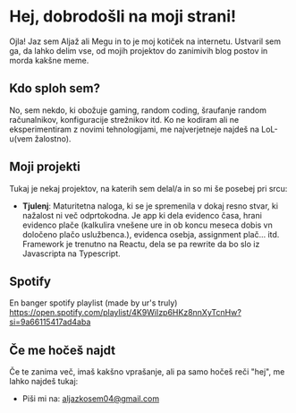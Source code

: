 # Hej, dobrodošli na moji strani! 

Ojla! Jaz sem Aljaž ali Megu in to je moj kotiček na internetu. Ustvaril sem ga, da lahko delim vse, od mojih projektov do zanimivih blog postov in morda kakšne meme.

## Kdo sploh sem?

No, sem nekdo, ki obožuje gaming, random coding, šraufanje random računalnikov, konfiguracije strežnikov itd. Ko ne kodiram ali ne eksperimentiram z novimi tehnologijami, me najverjetneje najdeš na LoL-u(vem žalostno).

## Moji projekti

Tukaj je nekaj projektov, na katerih sem delal/a in so mi še posebej pri srcu:

- **Tjulenj**: Maturitetna naloga, ki se je spremenila v dokaj resno stvar, ki nažalost ni več odprtokodna. Je app ki dela evidenco časa, hrani evidenco plače (kalkulira vnešene ure in ob koncu meseca dobis vn določeno plačo uslužbenca.), evidenca osebja, assignment plač... itd. Framework je trenutno na Reactu, dela se pa rewrite da bo slo iz Javascripta na Typescript.

## Spotify

En banger spotify playlist (made by ur's truly)
https://open.spotify.com/playlist/4K9WiIzp6HKz8nnXyTcnHw?si=9a66115417ad4aba



## Če me hočeš najdt

Če te zanima več, imaš kakšno vprašanje, ali pa samo hočeš reči "hej", me lahko najdeš tukaj:

- Piši mi na: [aljazkosem04@gmail.com](mailto:aljazkosem04@gmail.com)

